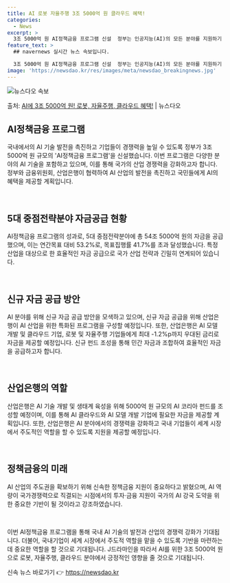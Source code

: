```yaml
---
title: AI 로봇 자율주행 3조 5000억 원 클라우드 혜택!
categories:
  - News
excerpt: >
  3조 5000억 원 AI정책금융 프로그램 신설  정부는 인공지능(AI)의 모든 분야를 지원하기 위해 3조 5…
feature_text: >
  ## navernews 실시간 뉴스 속보입니다.

  3조 5000억 원 AI정책금융 프로그램 신설  정부는 인공지능(AI)의 모든 분야를 지원하기 위해 3조 5…
image: 'https://newsdao.kr/res/images/meta/newsdao_breakingnews.jpg'
---
```


![뉴스다오 속보](https://newsdao.kr/res/images/meta/newsdao_breakingnews.jpg)

<p>출처: <a href="https://newsdao.kr/4601" rel="dofollow">AI에 3조 5000억 원! 로봇, 자율주행, 클라우드 혜택!</a> | 뉴스다오</p>

<h2 data-ke-size="size26">AI정책금융 프로그램</h2>
국내에서의 AI 기술 발전을 촉진하고 기업들이 경쟁력을 높일 수 있도록 정부가 3조 5000억 원 규모의 'AI정책금융 프로그램'을 신설했습니다. 이번 프로그램은 다양한 분야의 AI 기술을 포함하고 있으며, 이를 통해 국가의 산업 경쟁력을 강화하고자 합니다. 정부와 금융위원회, 산업은행이 협력하여 AI 산업의 발전을 촉진하고 국민들에게 AI의 혜택을 제공할 계획입니다.

<p data-ke-size="size16">&nbsp;</p>

<h2 data-ke-size="size26">5대 중점전략분야 자금공급 현황</h2>
AI정책금융 프로그램의 성과로, 5대 중점전략분야에 총 54조 5000억 원의 자금을 공급했으며, 이는 연간목표 대비 53.2%로, 목표집행률 41.7%를 초과 달성했습니다. 특정 산업을 대상으로 한 효율적인 자금 공급으로 국가 산업 전략과 긴밀히 연계되어 있습니다.

<p data-ke-size="size16">&nbsp;</p>

<h2 data-ke-size="size26">신규 자금 공급 방안</h2>
AI 분야를 위해 신규 자금 공급 방안을 모색하고 있으며, 신규 자금 공급을 위해 산업은행이 AI 산업을 위한 특화된 프로그램을 구성할 예정입니다. 또한, 산업은행은 AI 모델 개발 및 클라우드 기업, 로봇 및 자율주행 기업들에게 최대 -1.2%p까지 우대된 금리로 자금을 제공할 예정입니다. 신규 펀드 조성을 통해 민간 자금과 조합하여 효율적인 자금을 공급하고자 합니다.

<p data-ke-size="size16">&nbsp;</p>

<h2 data-ke-size="size26">산업은행의 역할</h2>
산업은행은 AI 기술 개발 및 생태계 육성을 위해 5000억 원 규모의 AI 코리아 펀드를 조성할 예정이며, 이를 통해 AI 클라우드와 AI 모델 개발 기업에 필요한 자금을 제공할 계획입니다. 또한, 산업은행은 AI 분야에서의 경쟁력을 강화하고 국내 기업들이 세계 시장에서 주도적인 역할을 할 수 있도록 지원을 제공할 예정입니다.

<p data-ke-size="size16">&nbsp;</p>

<h2 data-ke-size="size26">정책금융의 미래</h2>
AI 산업의 주도권을 확보하기 위해 신속한 정책금융 지원이 중요하다고 밝혔으며, AI 역량이 국가경쟁력으로 직결되는 시점에서의 투자·금융 지원이 국가의 AI 강국 도약을 위한 중요한 기반이 될 것이라고 강조하였습니다.

<p data-ke-size="size16">&nbsp;</p>

이번 AI정책금융 프로그램을 통해 국내 AI 기술의 발전과 산업의 경쟁력 강화가 기대됩니다. 더불어, 국내기업이 세계 시장에서 주도적 역할을 맡을 수 있도록 기반을 마련하는 데 중요한 역할을 할 것으로 기대됩니다. J드라마인을 따라서 AI를 위한 3조 5000억 원으로 로봇, 자율주행, 클라우드 분야에서 긍정적인 영향을 줄 것으로 기대됩니다. 

신속 뉴스 바로가기 👉 <a href="https://newsdao.kr" rel="dofollow">https://newsdao.kr</a>


